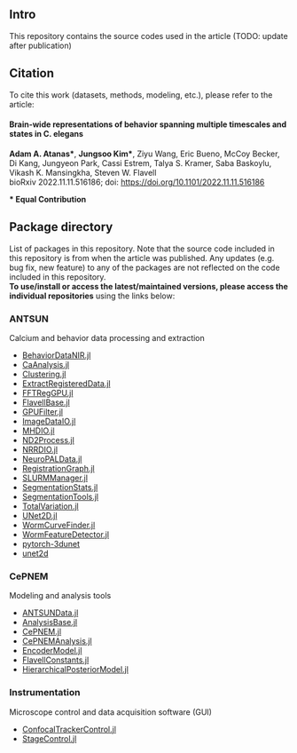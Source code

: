 ## Intro
This repository contains the source codes used in the article (TODO: update after publication)

## Citation
To cite this work (datasets, methods, modeling, etc.), please refer to the article: 

#### Brain-wide representations of behavior spanning multiple timescales and states in C. elegans
**Adam A. Atanas\***, **Jungsoo Kim\***, Ziyu Wang, Eric Bueno, McCoy Becker, Di Kang, Jungyeon Park, Cassi Estrem, Talya S. Kramer, Saba Baskoylu, Vikash K. Mansingkha, Steven W. Flavell  
bioRxiv 2022.11.11.516186; doi: https://doi.org/10.1101/2022.11.11.516186  

**\* Equal Contribution**

## Package directory
List of packages in this repository. Note that the source code included in this repository is from when the article was published. Any updates (e.g. bug fix, new feature) to any of the packages are not reflected on the code included in this repository.  
**To use/install or access the latest/maintained versions, please access the individual repositories** using the links below: 
### ANTSUN
Calcium and behavior data processing and extraction
 - [BehaviorDataNIR.jl](https://github.com/flavell-lab/BehaviorDataNIR.jl)  
 - [CaAnalysis.jl](https://github.com/flavell-lab/CaAnalysis.jl)  
 - [Clustering.jl](https://github.com/flavell-lab/Clustering.jl)  
 - [ExtractRegisteredData.jl](https://github.com/flavell-lab/ExtractRegisteredData.jl)  
 - [FFTRegGPU.jl](https://github.com/flavell-lab/FFTRegGPU.jl)  
 - [FlavellBase.jl](https://github.com/flavell-lab/FlavellBase.jl)  
 - [GPUFilter.jl](https://github.com/flavell-lab/GPUFilter.jl)  
 - [ImageDataIO.jl](https://github.com/flavell-lab/ImageDataIO.jl)  
 - [MHDIO.jl](https://github.com/flavell-lab/MHDIO.jl)  
 - [ND2Process.jl](https://github.com/flavell-lab/ND2Process.jl)  
 - [NRRDIO.jl](https://github.com/flavell-lab/NRRDIO.jl)  
 - [NeuroPALData.jl](https://github.com/flavell-lab/NeuroPALData.jl)  
 - [RegistrationGraph.jl](https://github.com/flavell-lab/RegistrationGraph.jl)  
 - [SLURMManager.jl](https://github.com/flavell-lab/SLURMManager.jl)  
 - [SegmentationStats.jl](https://github.com/flavell-lab/SegmentationStats.jl)  
 - [SegmentationTools.jl](https://github.com/flavell-lab/SegmentationTools.jl)  
 - [TotalVariation.jl](https://github.com/flavell-lab/TotalVariation.jl)  
 - [UNet2D.jl](https://github.com/flavell-lab/UNet2D.jl)  
 - [WormCurveFinder.jl](https://github.com/flavell-lab/WormCurveFinder.jl)  
 - [WormFeatureDetector.jl](https://github.com/flavell-lab/WormFeatureDetector.jl)  
 - [pytorch-3dunet](https://github.com/flavell-lab/pytorch-3dunet)  
 - [unet2d](https://github.com/flavell-lab/unet2d)  
### CePNEM
Modeling and analysis tools
 - [ANTSUNData.jl](https://github.com/flavell-lab/ANTSUNData.jl)  
 - [AnalysisBase.jl](https://github.com/flavell-lab/AnalysisBase.jl)  
 - [CePNEM.jl](https://github.com/flavell-lab/CePNEM.jl)  
 - [CePNEMAnalysis.jl](https://github.com/flavell-lab/CePNEMAnalysis.jl)  
 - [EncoderModel.jl](https://github.com/flavell-lab/EncoderModel.jl)  
 - [FlavellConstants.jl](https://github.com/flavell-lab/FlavellConstants.jl)  
 - [HierarchicalPosteriorModel.jl](https://github.com/flavell-lab/HierarchicalPosteriorModel.jl)  
### Instrumentation
Microscope control and data acquisition software (GUI)
 - [ConfocalTrackerControl.jl](https://github.com/flavell-lab/ConfocalTrackerControl.jl)  
 - [StageControl.jl](https://github.com/flavell-lab/StageControl.jl)  
